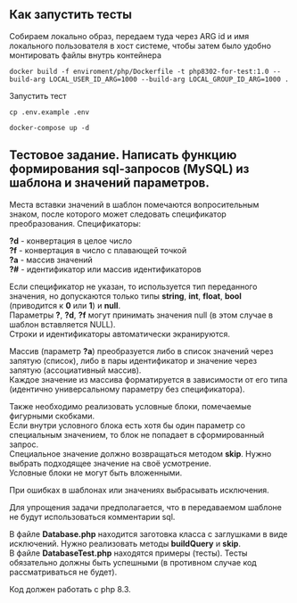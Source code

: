 ## Как запустить тесты

Собираем локально образ, передаем туда через ARG id и имя локального пользователя в хост системе, чтобы затем было удобно монтировать файлы внутрь контейнера
```shell
docker build -f enviroment/php/Dockerfile -t php8302-for-test:1.0 --build-arg LOCAL_USER_ID_ARG=1000 --build-arg LOCAL_GROUP_ID_ARG=1000 .
```

Запустить тест
```shell
cp .env.example .env
```

```shell
docker-compose up -d
```

## Тестовое задание. Написать функцию формирования sql-запросов (MySQL) из шаблона и значений параметров.

Места вставки значений в шаблон помечаются вопросительным знаком, после которого может следовать спецификатор преобразования.
Спецификаторы:

**?d** - конвертация в целое число  
**?f** - конвертация в число с плавающей точкой  
**?a** - массив значений  
**?#** - идентификатор или массив идентификаторов  

Если спецификатор не указан, то используется тип переданного значения, но допускаются только типы **string**, **int**, **float**, **bool** (приводится к **0** или **1**) и **null**.  
Параметры **?**, **?d**, **?f** могут принимать значения null (в этом случае в шаблон вставляется NULL).  
Строки и идентификаторы автоматически экранируются.  

Массив (параметр **?a**) преобразуется либо в список значений через запятую (список), либо в пары идентификатор и значение через запятую (ассоциативный массив).  
Каждое значение из массива форматируется в зависимости от его типа (идентично универсальному параметру без спецификатора).  

Также необходимо реализовать условные блоки, помечаемые фигурными скобками.  
Если внутри условного блока есть хотя бы один параметр со специальным значением, то блок не попадает в сформированный запрос.  
Специальное значение должно возвращаться методом **skip**. Нужно выбрать подходящее значение на своё усмотрение.  
Условные блоки не могут быть вложенными.  

При ошибках в шаблонах или значениях выбрасывать исключения.  

Для упрощения задачи предполагается, что в передаваемом шаблоне не будут использоваться комментарии sql.  

В файле **Database.php** находится заготовка класса с заглушками в виде исключений. Нужно реализовать методы **buildQuery** и **skip**.  
В файле **DatabaseTest.php** находятся примеры (тесты). Тесты обязательно должны быть успешными (в противном случае код рассматриваться не будет).   

Код должен работать с php 8.3.
